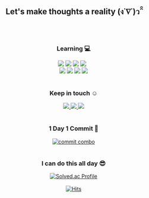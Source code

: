 
<div align="center">
  
  <h2> Let's make thoughts a reality (ง˙∇˙)ว ̑̑ </h2> </br></br>
  

  <h3> Learning 💻</h3>
   <img src="https://img.shields.io/badge/Next.js-eeeeee?style=flat-square&logo=Next.js&logoColor=black"/></a>
  <img src="https://img.shields.io/badge/React-61DAFB?style=flat-square&logo=React&logoColor=black"/></a>
  <img src="https://img.shields.io/badge/JavaScript-F7DF1E?style=flat-square&logo=Javascript&logoColor=black"/>
  <img src="https://img.shields.io/badge/TypeScript-3178C6?style=flat-square&logo=Typescript&logoColor=white"/>
  &nbsp 
  </br>
  <img src="https://img.shields.io/badge/Vue.js-4FC08D?style=flat-square&logo=Vue.js&logoColor=white"/></a>
   <img src="https://img.shields.io/badge/C++-00599C?style=flat-square&logo=C%2B%2B&logoColor=white"/>
  <img src="https://img.shields.io/badge/python-3776AB?style=flat-square&logo=python&logoColor=white"/>
  <img src="https://img.shields.io/badge/Git flow-F05032?style=flat-square&logo=Git&logoColor=white"/></br></br>
  
  
  <h3> Keep in touch ☺️</h3>
  
  <a href="https://working-yu.tistory.com/">
    <img src="https://img.shields.io/badge/Tech blog-9999FF?style=flat-square&logo=Github&logoColor=white"/>
  </a>
  <a href="https://blog.naver.com/tmdgus5514">
      <img src="https://img.shields.io/badge/Daily blog-03C75A?style=flat-square&logo=Naver&logoColor=white"/>
  </a>
  <a href="mailto:kyileeeyu@gmail.com">
      <img src="https://img.shields.io/badge/Gmail-FF5A5F?style=flat-square&logo=Gmail&logoColor=white"/>
  </a>
   </br></br>

<h3> 1 Day 1 Commit 🌱</h3>
  
  [![commit combo](http://commitcombo.com/get?user=kyileeyu&theme=Peach-mini)](https://github.com/devxb/commitcombo)</br></br>


  <h3>I can do this all day 😎</h3> 

[![Solved.ac Profile](http://mazassumnida.wtf/api/v2/generate_badge?boj=tmdgus5514)](https://solved.ac/tmdgus5514)
<br><br>
[![Hits](https://hits.seeyoufarm.com/api/count/incr/badge.svg?url=https%3A%2F%2Fgithub.com%2Fkyileeyu%2Fhit-counter&count_bg=%23DDDDDD&title_bg=%23FFE4F6&icon=&icon_color=%23FFFFFF&title=hits&edge_flat=true)](https://hits.seeyoufarm.com)
</div>
